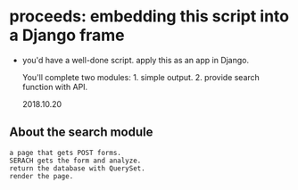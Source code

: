 # proceeds: embedding this script into a Django frame

*	you'd have a well-done script.
	apply this as an app in Django.

	You'll complete two modules:
		1. simple output.
		2. provide search function with API.
	
	2018\.10.20


## About the search module

	a page that gets POST forms.
	SERACH gets the form and analyze.
	return the database with QuerySet.
	render the page.